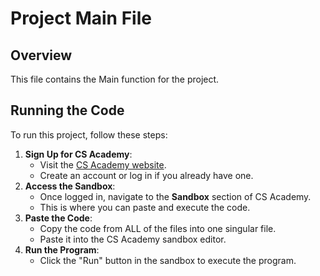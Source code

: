 # Project Main File

## Overview
This file contains the Main function for the project. 

## Running the Code
To run this project, follow these steps:
1. **Sign Up for CS Academy**:  
   - Visit the [CS Academy website](https://academy.cs.cmu.edu).  
   - Create an account or log in if you already have one.
2. **Access the Sandbox**:  
   - Once logged in, navigate to the **Sandbox** section of CS Academy.  
   - This is where you can paste and execute the code.
3. **Paste the Code**:  
   - Copy the code from ALL of the files into one singular file.
   - Paste it into the CS Academy sandbox editor.
4. **Run the Program**:  
   - Click the "Run" button in the sandbox to execute the program.

